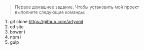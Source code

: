 > Первое домашнее задание. Чтобы установить мой проект выполните следующие команды:

1. git clone https://github.com/artyoml
2. cd site
3. bower i
4. npm i
5. gulp
